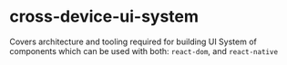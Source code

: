 # cross-device-ui-system
Covers architecture and tooling required for building UI System of components which can be used with both: `react-dom`, and `react-native`
